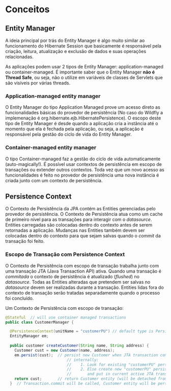 # Conceitos
## Entity Manager
A ideia principal por trás do Entity Manager é algo muito similar ao funcionamento do Hibernate Session que basicamente é responsável pela criação, leitura, atualização e exclusão de dados e suas operações relacionadas. 

As aplicações podem usar 2 tipos de Entity Manager: application-managed ou container-managed. É importante saber que o Entity Manager **não é Thread Safe**, ou seja, não o utilize em variáveis de classes de Servlets que são visíveis por várias threads.
### Application-managed entity manager
O Entity Manager do tipo Application Managed prove um acesso direto as funcionalidades básicas do provedor de persistência (No caso do Wildfly a implemenação é org.hibernate.ejb.HibernatePersistence). O escopo deste tipo de Entity Manager é desde quando a aplicação cria a instância até o momento que ela é fechada pela aplicação, ou seja, a aplicação é responsável pela gestão do ciclo de vida do Entity Manager.
### Container-managed entity manager
O tipo Container-managed faz a gestão do ciclo de vida automaticamente (auto-magically!). É possível usar contextos de persistência em escopo de transações ou extender outros contextos. 
Toda vez que um novo acesso as funcionalidades é feito no provedor de persistência uma nova instância é criada junto com um contexto de persistência.
## Persistence Context
O Contexto de Persistência da JPA contém as Entities gerenciadas pelo provedor de persistência. O Contexto de Persistência atua como um cache de primeiro nível para as transações para interagir com o *datasource*. Entities carregadas são colocadas dentro do contexto antes de serem retornadas a aplicação. Mudanças nas Entities também devem ser colocadas dentro do contexto para que sejam salvas quando o *commit* da transação foi feito.
### Escopo de Transação com Persistence Context
O Contexto de Persistência com escopo de transação trabalha junto com uma transação JTA (Java Transaction API) ativa. Quando uma transação é *commitada* o contexto de persistência é atualizado (*flushed*) no *datasource*. Todas as Entities alteradas que pretendem ser salvas no *datasource* devem ser realizadas durante a transação. Entities lidas fora do contexto de transação serão tratadas separadamente quando o processo foi concluído.

Um Contexto de Persistência com escopo de transação:

```java
@Stateful  // will use container managed transactions
public class CustomerManager {

  @PersistenceContext(unitName = "customerPU") // default type is PersistenceContextType.TRANSACTION
  EntityManager em;
  
  public customer createCustomer(String name, String address) {
    Customer cust = new Customer(name, address);
    em.persist(cust);  // persist new Customer when JTA transaction completes (when method ends).
                           // internally:
                           //    1. Look for existing "customerPU" persistence context in active JTA transaction and use if found.
                           //    2. Else create new "customerPU" persistence context (e.g. instance of org.hibernate.ejb.HibernatePersistence)
                           //       and put in current active JTA transaction.
    return cust;       // return Customer entity (will be detached from the persistence context when caller gets control)
  }  // Transaction.commit will be called, Customer entity will be persisted to the database and "customerPU" persistence context closed
```